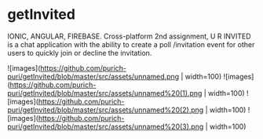 # getInvited
IONIC, ANGULAR, FIREBASE. Cross-platform 2nd assignment, U R INVITED is a chat application with the ability to create a poll /invitation event for other users to quickly join or decline the invitation.

![images](https://github.com/purich-puri/getInvited/blob/master/src/assets/unnamed.png | width=100)
![images](https://github.com/purich-puri/getInvited/blob/master/src/assets/unnamed%20(1).png | width=100)
![images](https://github.com/purich-puri/getInvited/blob/master/src/assets/unnamed%20(2).png | width=100)
![images](https://github.com/purich-puri/getInvited/blob/master/src/assets/unnamed%20(3).png | width=100)
